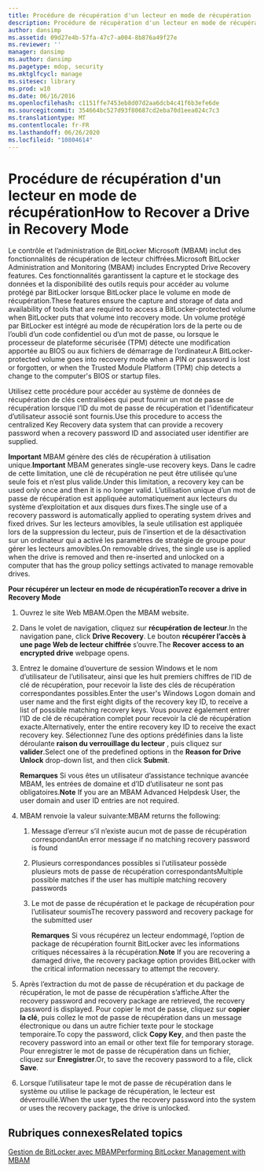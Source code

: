 ```yaml
---
title: Procédure de récupération d'un lecteur en mode de récupération
description: Procédure de récupération d'un lecteur en mode de récupération
author: dansimp
ms.assetid: 09d27e4b-57fa-47c7-a004-8b876a49f27e
ms.reviewer: ''
manager: dansimp
ms.author: dansimp
ms.pagetype: mdop, security
ms.mktglfcycl: manage
ms.sitesec: library
ms.prod: w10
ms.date: 06/16/2016
ms.openlocfilehash: c1151ffe7453eb8d07d2aa6dcb4c41f6b3efe6de
ms.sourcegitcommit: 354664bc527d93f80687cd2eba70d1eea024c7c3
ms.translationtype: MT
ms.contentlocale: fr-FR
ms.lasthandoff: 06/26/2020
ms.locfileid: "10804614"
---
```

# <span data-ttu-id="8b237-103">Procédure de récupération d'un lecteur en mode de récupération</span><span class="sxs-lookup"><span data-stu-id="8b237-103">How to Recover a Drive in Recovery Mode</span></span>


<span data-ttu-id="8b237-104">Le contrôle et l’administration de BitLocker Microsoft (MBAM) inclut des fonctionnalités de récupération de lecteur chiffrées.</span><span class="sxs-lookup"><span data-stu-id="8b237-104">Microsoft BitLocker Administration and Monitoring (MBAM) includes Encrypted Drive Recovery features.</span></span> <span data-ttu-id="8b237-105">Ces fonctionnalités garantissent la capture et le stockage des données et la disponibilité des outils requis pour accéder au volume protégé par BitLocker lorsque BitLocker place le volume en mode de récupération.</span><span class="sxs-lookup"><span data-stu-id="8b237-105">These features ensure the capture and storage of data and availability of tools that are required to access a BitLocker-protected volume when BitLocker puts that volume into recovery mode.</span></span> <span data-ttu-id="8b237-106">Un volume protégé par BitLocker est intégré au mode de récupération lors de la perte ou de l’oubli d’un code confidentiel ou d’un mot de passe, ou lorsque le processeur de plateforme sécurisée (TPM) détecte une modification apportée au BIOS ou aux fichiers de démarrage de l’ordinateur.</span><span class="sxs-lookup"><span data-stu-id="8b237-106">A BitLocker-protected volume goes into recovery mode when a PIN or password is lost or forgotten, or when the Trusted Module Platform (TPM) chip detects a change to the computer's BIOS or startup files.</span></span>

<span data-ttu-id="8b237-107">Utilisez cette procédure pour accéder au système de données de récupération de clés centralisées qui peut fournir un mot de passe de récupération lorsque l’ID du mot de passe de récupération et l’identificateur d’utilisateur associé sont fournis.</span><span class="sxs-lookup"><span data-stu-id="8b237-107">Use this procedure to access the centralized Key Recovery data system that can provide a recovery password when a recovery password ID and associated user identifier are supplied.</span></span>

<span data-ttu-id="8b237-108">**Important**  MBAM génère des clés de récupération à utilisation unique.</span><span class="sxs-lookup"><span data-stu-id="8b237-108">**Important** MBAM generates single-use recovery keys.</span></span> <span data-ttu-id="8b237-109">Dans le cadre de cette limitation, une clé de récupération ne peut être utilisée qu’une seule fois et n’est plus valide.</span><span class="sxs-lookup"><span data-stu-id="8b237-109">Under this limitation, a recovery key can be used only once and then it is no longer valid.</span></span> <span data-ttu-id="8b237-110">L’utilisation unique d’un mot de passe de récupération est appliquée automatiquement aux lecteurs du système d’exploitation et aux disques durs fixes.</span><span class="sxs-lookup"><span data-stu-id="8b237-110">The single use of a recovery password is automatically applied to operating system drives and fixed drives.</span></span> <span data-ttu-id="8b237-111">Sur les lecteurs amovibles, la seule utilisation est appliquée lors de la suppression du lecteur, puis de l’insertion et de la désactivation sur un ordinateur qui a activé les paramètres de stratégie de groupe pour gérer les lecteurs amovibles.</span><span class="sxs-lookup"><span data-stu-id="8b237-111">On removable drives, the single use is applied when the drive is removed and then re-inserted and unlocked on a computer that has the group policy settings activated to manage removable drives.</span></span>

 

**<span data-ttu-id="8b237-112">Pour récupérer un lecteur en mode de récupération</span><span class="sxs-lookup"><span data-stu-id="8b237-112">To recover a drive in Recovery Mode</span></span>**

1.  <span data-ttu-id="8b237-113">Ouvrez le site Web MBAM.</span><span class="sxs-lookup"><span data-stu-id="8b237-113">Open the MBAM website.</span></span>

2.  <span data-ttu-id="8b237-114">Dans le volet de navigation, cliquez sur **récupération de lecteur**.</span><span class="sxs-lookup"><span data-stu-id="8b237-114">In the navigation pane, click **Drive Recovery**.</span></span> <span data-ttu-id="8b237-115">Le bouton **récupérer l’accès à une page Web de lecteur chiffrée** s’ouvre.</span><span class="sxs-lookup"><span data-stu-id="8b237-115">The **Recover access to an encrypted drive** webpage opens.</span></span>

3.  <span data-ttu-id="8b237-116">Entrez le domaine d’ouverture de session Windows et le nom d’utilisateur de l’utilisateur, ainsi que les huit premiers chiffres de l’ID de clé de récupération, pour recevoir la liste des clés de récupération correspondantes possibles.</span><span class="sxs-lookup"><span data-stu-id="8b237-116">Enter the user's Windows Logon domain and user name and the first eight digits of the recovery key ID, to receive a list of possible matching recovery keys.</span></span> <span data-ttu-id="8b237-117">Vous pouvez également entrer l’ID de clé de récupération complet pour recevoir la clé de récupération exacte.</span><span class="sxs-lookup"><span data-stu-id="8b237-117">Alternatively, enter the entire recovery key ID to receive the exact recovery key.</span></span> <span data-ttu-id="8b237-118">Sélectionnez l’une des options prédéfinies dans la liste déroulante **raison du verrouillage du lecteur** , puis cliquez sur **valider**.</span><span class="sxs-lookup"><span data-stu-id="8b237-118">Select one of the predefined options in the **Reason for Drive Unlock** drop-down list, and then click **Submit**.</span></span>

    <span data-ttu-id="8b237-119">**Remarques**  Si vous êtes un utilisateur d’assistance technique avancée MBAM, les entrées de domaine et d’ID d’utilisateur ne sont pas obligatoires.</span><span class="sxs-lookup"><span data-stu-id="8b237-119">**Note** If you are an MBAM Advanced Helpdesk User, the user domain and user ID entries are not required.</span></span>

     

4.  <span data-ttu-id="8b237-120">MBAM renvoie la valeur suivante:</span><span class="sxs-lookup"><span data-stu-id="8b237-120">MBAM returns the following:</span></span>

    1.  <span data-ttu-id="8b237-121">Message d’erreur s’il n’existe aucun mot de passe de récupération correspondant</span><span class="sxs-lookup"><span data-stu-id="8b237-121">An error message if no matching recovery password is found</span></span>

    2.  <span data-ttu-id="8b237-122">Plusieurs correspondances possibles si l’utilisateur possède plusieurs mots de passe de récupération correspondants</span><span class="sxs-lookup"><span data-stu-id="8b237-122">Multiple possible matches if the user has multiple matching recovery passwords</span></span>

    3.  <span data-ttu-id="8b237-123">Le mot de passe de récupération et le package de récupération pour l’utilisateur soumis</span><span class="sxs-lookup"><span data-stu-id="8b237-123">The recovery password and recovery package for the submitted user</span></span>

        <span data-ttu-id="8b237-124">**Remarques**  Si vous récupérez un lecteur endommagé, l’option de package de récupération fournit BitLocker avec les informations critiques nécessaires à la récupération.</span><span class="sxs-lookup"><span data-stu-id="8b237-124">**Note** If you are recovering a damaged drive, the recovery package option provides BitLocker with the critical information necessary to attempt the recovery.</span></span>

         

5.  <span data-ttu-id="8b237-125">Après l’extraction du mot de passe de récupération et du package de récupération, le mot de passe de récupération s’affiche.</span><span class="sxs-lookup"><span data-stu-id="8b237-125">After the recovery password and recovery package are retrieved, the recovery password is displayed.</span></span> <span data-ttu-id="8b237-126">Pour copier le mot de passe, cliquez sur **copier la clé**, puis collez le mot de passe de récupération dans un message électronique ou dans un autre fichier texte pour le stockage temporaire.</span><span class="sxs-lookup"><span data-stu-id="8b237-126">To copy the password, click **Copy Key**, and then paste the recovery password into an email or other text file for temporary storage.</span></span> <span data-ttu-id="8b237-127">Pour enregistrer le mot de passe de récupération dans un fichier, cliquez sur **Enregistrer**.</span><span class="sxs-lookup"><span data-stu-id="8b237-127">Or, to save the recovery password to a file, click **Save**.</span></span>

6.  <span data-ttu-id="8b237-128">Lorsque l’utilisateur tape le mot de passe de récupération dans le système ou utilise le package de récupération, le lecteur est déverrouillé.</span><span class="sxs-lookup"><span data-stu-id="8b237-128">When the user types the recovery password into the system or uses the recovery package, the drive is unlocked.</span></span>

## <span data-ttu-id="8b237-129">Rubriques connexes</span><span class="sxs-lookup"><span data-stu-id="8b237-129">Related topics</span></span>


[<span data-ttu-id="8b237-130">Gestion de BitLocker avec MBAM</span><span class="sxs-lookup"><span data-stu-id="8b237-130">Performing BitLocker Management with MBAM</span></span>](performing-bitlocker-management-with-mbam.md)

 

 





